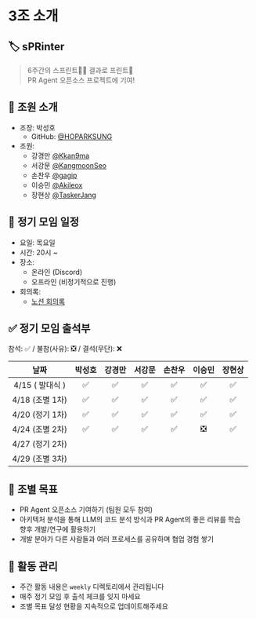# 3조 소개

## 🏷️ sPRinter
> 6주간의 스프린트🏃‍♂️ 결과로 프린트📄  
> PR Agent 오픈소스 프로젝트에 기여!  


## 👥 조원 소개
- 조장: 박성호
  - GitHub: [@HOPARKSUNG](https://github.com/HOPARKSUNG)
- 조원:
  - 강경만 [@Kkan9ma](https://github.com/Kkan9ma)
  - 서강문 [@KangmoonSeo](https://github.com/KangmoonSeo)
  - 손찬우 [@gagip](https://github.com/gagip)
  - 이승민 [@Akileox](https://github.com/Akileox)
  - 장현상 [@TaskerJang](https://github.com/TaskerJang)

## 📅 정기 모임 일정
- 요일: 목요일
- 시간: 20시 ~
- 장소:  
  - 온라인 (Discord)  
  - 오프라인 (비정기적으로 진행)
- 회의록:  
  - [노션 회의록](https://sunghothegamebird.notion.site/2025-OSSCA-PR-Agnet-3-sPRinter-1d92ec95ce928080a5abeb2e03b5247d?pvs=4)

## ✅ 정기 모임 출석부

참석: ✅ / 불참(사유): ❎ / 결석(무단): ❌

|      날짜      | 박성호 | 강경만 | 서강문 | 손찬우 | 이승민 | 장현상 |
| :------------: | :----: | :----: | :----: | :----: | :----: | :----: |
| 4/15 ( 발대식 )|   ✅   |   ✅   |   ✅   |   ✅   |   ✅   |   ✅   |
| 4/18 (조별 1차)|   ✅   |   ✅   |   ✅   |   ✅   |   ✅   |   ✅   |
| 4/20 (정기 1차)|   ✅   |   ✅   |   ✅   |   ✅   |   ✅   |   ✅   |
| 4/24 (조별 2차)|   ✅   |   ✅   |   ✅   |   ✅   |   ❎   |   ✅   |
| 4/27 (정기 2차)|        |        |        |        |        |        |
| 4/29 (조별 3차)|        |        |        |        |        |        |

## 🎯 조별 목표
- PR Agent 오픈소스 기여하기 (팀원 모두 참여)
- 아키텍처 분석을 통해 LLM의 코드 분석 방식과 PR Agent의 좋은 리뷰를 학습  
향후 개발/연구에 활용하기
- 개발 분야가 다른 사람들과 여러 프로세스를 공유하며 협업 경험 쌓기

## 📝 활동 관리
- 주간 활동 내용은 `weekly` 디렉토리에서 관리됩니다
- 매주 정기 모임 후 출석 체크를 잊지 마세요
- 조별 목표 달성 현황을 지속적으로 업데이트해주세요
